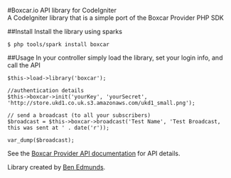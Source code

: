 #Boxcar.io API library for CodeIgniter  
A CodeIgniter library that is a simple port of the Boxcar Provider PHP SDK

##Install
Install the library using sparks

	$ php tools/spark install boxcar


##Usage
In your controller simply load the library, set your login info, and call the API  
   
	$this->load->library('boxcar');

	//authentication details
	$this->boxcar->init('yourKey', 'yourSecret', 'http://store.ukd1.co.uk.s3.amazonaws.com/ukd1_small.png');

	// send a broadcast (to all your subscribers)
	$broadcast = $this->boxcar->broadcast('Test Name', 'Test Broadcast, this was sent at ' . date('r'));

	var_dump($broadcast);


See the [Boxcar Provider API documentation](http://boxcar.io/help/api/providers) for API details.

Library created by [Ben Edmunds](http://benedmunds.com).